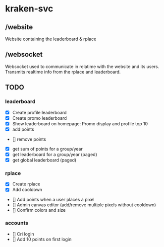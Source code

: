 # kraken-svc

## /website

Website containing the leaderboard & rplace

## /websocket

Websocket used to communicate in relatime with the website and its users.
Transmits realtime info from the rplace and leaderboard.

## TODO

### leaderboard

-   [x] Create profile leaderboard
-   [x] Create promo leaderboard
-   [x] Show leaderboard on homepage: Promo display and profile top 10
-   [x] add points
-   [] remove points
-   [x] get sum of points for a group/year
-   [x] get leaderboard for a group/year (paged)
-   [x] get global leaderboard (paged)

### rplace

-   [x] Create rplace
-   [x] Add cooldown
-   [] Add points when a user places a pixel
-   [] Admin canvas editor (add/remove multiple pixels without cooldown)
-   [] Confirm colors and size

### accounts

-   [] Cri login
-   [] Add 10 points on first login
